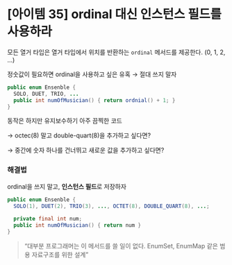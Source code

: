# [아이템 35] ordinal 대신 인스턴스 필드를 사용하라

모든 열거 타입은 열거 타입에서 위치를 반환하는 `ordinal` 메서드를 제공한다. (0, 1, 2, …)

정숫값이 필요하면 ordinal을 사용하고 싶은 유혹 → 절대 쓰지 말자

```java
public enum Ensenble {
  SOLO, DUET, TRIO, ...
  public int numOfMusician() { return ordnial() + 1; }
}
```

동작은 하지만 유지보수하기 아주 끔찍한 코드

→ octec(8) 말고 double-quart(8)을 추가하고 싶다면? 

→ 중간에 숫자 하나를 건너뛰고 새로운 값을 추가하고 싶다면?

### 해결법

ordinal을 쓰지 말고, **인스턴스 필드**로 저장하자

```java
public enum Ensenble {
  SOLO(1), DUET(2), TRIO(3), ..., OCTET(8), DOUBLE_QUART(8), ...;
  
  private final int num;
  public int numOfMusician() { return num }
}
```

> “대부분 프로그래머는 이 메서드를 쓸 일이 없다. EnumSet, EnumMap 같은 범용 자료구조를 위한 설계”
>